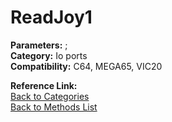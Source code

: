 # ReadJoy1

**Parameters:** ;  
**Category:** Io ports  
**Compatibility:** C64, MEGA65, VIC20  

**Reference Link:**  
[Back to Categories](../categories/io_ports.md)  
[Back to Methods List](../../SUMMARY.md)
